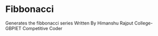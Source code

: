 # Fibbonacci
Generates the fibbonacci series
Written By Himanshu Rajput
College-GBPIET
Competitive Coder
